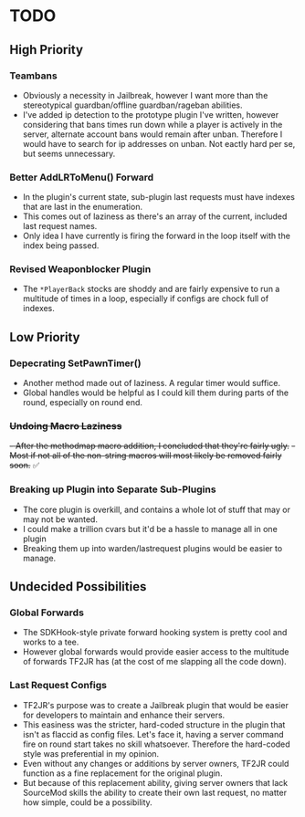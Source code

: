# TODO #

## High Priority ##
### Teambans ###
- Obviously a necessity in Jailbreak, however I want more than the stereotypical guardban/offline guardban/rageban abilities. 
- I've added ip detection to the prototype plugin I've written, however considering that bans times run down while a player is actively in the server, alternate account bans would remain after unban. Therefore I would have to search for ip addresses on unban. Not eactly hard per se, but seems unnecessary.

### Better AddLRToMenu() Forward ###
- In the plugin's current state, sub-plugin last requests must have indexes that are last in the enumeration.
- This comes out of laziness as there's an array of the current, included last request names.
- Only idea I have currently is firing the forward in the loop itself with the index being passed.

### Revised Weaponblocker Plugin ###
- The `*PlayerBack` stocks are shoddy and are fairly expensive to run a multitude of times in a loop, especially if configs are chock full of indexes.

## Low Priority ##
### Depecrating SetPawnTimer() ###
- Another method made out of laziness. A regular timer would suffice.
- Global handles would be helpful as I could kill them during parts of the round, especially on round end.

### ~~Undoing Macro Laziness~~ ###
~~- After the methodmap macro addition, I concluded that they're fairly ugly.~~
~~- Most if not all of the non-string macros will most likely be removed fairly soon.~~ ✅

### Breaking up Plugin into Separate Sub-Plugins ###
- The core plugin is overkill, and contains a whole lot of stuff that may or may not be wanted. 
- I could make a trillion cvars but it'd be a hassle to manage all in one plugin
- Breaking them up into warden/lastrequest plugins would be easier to manage.

## Undecided Possibilities ##
### Global Forwards ###
- The SDKHook-style private forward hooking system is pretty cool and works to a tee.
- However global forwards would provide easier access to the multitude of forwards TF2JR has (at the cost of me slapping all the code down).

### Last Request Configs ###
- TF2JR's purpose was to create a Jailbreak plugin that would be easier for developers to maintain and enhance their servers.
- This easiness was the stricter, hard-coded structure in the plugin that isn't as flaccid as config files. Let's face it, having a server command fire on round start takes no skill whatsoever. Therefore the hard-coded style was preferential in my opinion.
- Even without any changes or additions by server owners, TF2JR could function as a fine replacement for the original plugin.
- But because of this replacement ability, giving server owners that lack SourceMod skills the ability to create their own last request, no matter how simple, could be a possibility.
